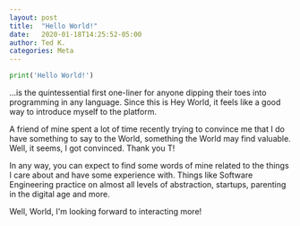 ```yaml
---
layout: post
title:  "Hello World!"
date:   2020-01-18T14:25:52-05:00
author: Ted K.
categories: Meta
---
```


```python
print('Hello World!')
```

…is the quintessential first one-liner for anyone dipping their toes into
programming in any language. Since this is Hey World, it feels like a good way
to introduce myself to the platform.

A friend of mine spent a lot of time recently trying to convince me that I do
have something to say to the World, something the World may find valuable. Well,
it seems, I got convinced. Thank you T!

In any way, you can expect to find some words of mine related to the things I
care about and have some experience with. Things like Software Engineering
practice on almost all levels of abstraction, startups, parenting in the
digital age and more.

Well, World, I'm looking forward to interacting more!